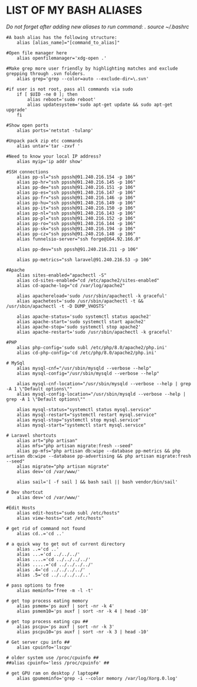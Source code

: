 # LIST OF MY BASH ALIASES
*Do not forget after adding new aliases to run command: . source ~/.bashrc*

    #A bash alias has the following structure:
        alias [alias_name]="[command_to_alias]"

    #Open file manager here
        alias openfilemanager='xdg-open .'

    #Make grep more user friendly by highlighting matches and exclude grepping through .svn folders.
        alias grep='grep --color=auto --exclude-dir=\.svn'

    #if user is not root, pass all commands via sudo
        if [ $UID -ne 0 ]; then
            alias reboot='sudo reboot'
            alias updatesystem='sudo apt-get update && sudo apt-get upgrade'
        fi

    #Show open ports
        alias ports='netstat -tulanp'

    #Unpack pack zip etc commands
        alias untar='tar -zxvf '

    #Need to know your local IP address?
        alias myip='ip addr show'

    #SSH connections
        alias pp-sl="ssh ppssh@91.240.216.154 -p 106"
        alias pp-hr="ssh ppssh@91.240.216.145 -p 106"
        alias pp-de="ssh ppssh@91.240.216.151 -p 106"
        alias pp-es="ssh ppssh@91.240.216.147 -p 106"
        alias pp-fr="ssh ppssh@91.240.216.146 -p 106"
        alias pp-hu="ssh ppssh@91.240.216.149 -p 106"
        alias pp-it="ssh ppssh@91.240.216.150 -p 106"
        alias pp-nl="ssh ppssh@91.240.216.143 -p 106"
        alias pp-pl="ssh ppssh@91.240.216.152 -p 106"
        alias pp-ro="ssh ppssh@91.240.216.144 -p 106"
        alias pp-sk="ssh ppssh@91.240.216.194 -p 106"
        alias pp-cz="ssh ppssh@91.240.216.148 -p 106"
        alias funnelsio-server="ssh forge@164.92.166.0"
        
        alias pp-dev="ssh ppssh@91.240.216.211 -p 106"
        
        alias pp-metrics="ssh laravel@91.240.216.53 -p 106"

    #Apache
        alias sites-enabled="apachectl -S"
        alias cd-sites-enabled="cd /etc/apache2/sites-enabled"
        alias cd-apache-log="cd /var/log/apache2"
    
        alias apachereload='sudo /usr/sbin/apachectl -k graceful'
        alias apachetest='sudo /usr/sbin/apachectl -t && /usr/sbin/apachectl -t -D DUMP_VHOSTS'
    
        alias apache-status='sudo systemctl status apache2'
        alias apache-start='sudo systemctl start apache2'
        alias apache-stop='sudo systemctl stop apache2'
        alias apache-restart='sudo /usr/sbin/apachectl -k graceful'

    #PHP
        alias php-config='sudo subl /etc/php/8.0/apache2/php.ini'
        alias cd-php-config='cd /etc/php/8.0/apache2/php.ini'

    # MySql
        alias mysql-cnf="/usr/sbin/mysqld --verbose --help"
        alias mysql-config="/usr/sbin/mysqld --verbose --help"

        alias mysql-cnf-location="/usr/sbin/mysqld --verbose --help | grep -A 1 \"Default options\""
        alias mysql-config-location="/usr/sbin/mysqld --verbose --help | grep -A 1 \"Default options\""

        alias mysql-status="systemctl status mysql.service"
        alias mysql-restart="systemctl restart mysql.service"
        alias mysql-stop="systemctl stop mysql.service"
        alias mysql-start="systemctl start mysql.service"

    # Laravel shortcuts
        alias art="php artisan"
        alias mfs="php artisan migrate:fresh --seed"
        alias pp-mfs="php artisan db:wipe --database pp-metrics && php artisan db:wipe --database pp-advertising && php artisan migrate:fresh --seed"
        alias migrate="php artisan migrate"
        alias dev='cd /var/www/'

        alias sail='[ -f sail ] && bash sail || bash vendor/bin/sail'

    # Dev shortcut
        alias dev='cd /var/www/'

    #Edit Hosts
        alias edit-hosts="sudo subl /etc/hosts"
        alias view-hosts="cat /etc/hosts"

    # get rid of command not found
        alias cd..='cd ..'

    # a quick way to get out of current directory
        alias ..='cd ..'
        alias ...='cd ../../../'
        alias ....='cd ../../../../'
        alias .....='cd ../../../../'
        alias .4='cd ../../../../'
        alias .5='cd ../../../../..'

    # pass options to free
        alias meminfo='free -m -l -t'

    # get top process eating memory
        alias psmem='ps auxf | sort -nr -k 4'
        alias psmem10='ps auxf | sort -nr -k 4 | head -10'

    # get top process eating cpu ##
        alias pscpu='ps auxf | sort -nr -k 3'
        alias pscpu10='ps auxf | sort -nr -k 3 | head -10'

    # Get server cpu info ##
        alias cpuinfo='lscpu'

    # older system use /proc/cpuinfo ##
    ##alias cpuinfo='less /proc/cpuinfo' ##

    # get GPU ram on desktop / laptop##
        alias gpumeminfo='grep -i --color memory /var/log/Xorg.0.log'
